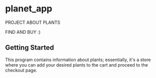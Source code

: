 # planet_app

PROJECT ABOUT PLANTS 

FIND AND BUY  :)


## Getting Started
This program contains information about plants; essentially, it's a store where you can add your desired plants to the cart and proceed to the checkout page.
